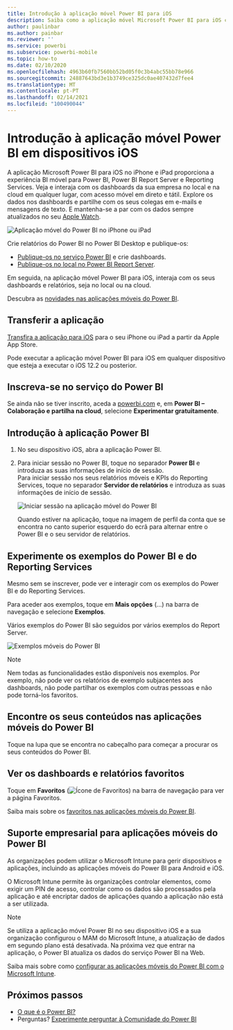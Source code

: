 ```yaml
---
title: Introdução à aplicação móvel Power BI para iOS
description: Saiba como a aplicação móvel Microsoft Power BI para iOS coloca o Power BI ao seu alcance, com acesso móvel a informações empresariais no local e na cloud.
author: paulinbar
ms.author: painbar
ms.reviewer: ''
ms.service: powerbi
ms.subservice: powerbi-mobile
ms.topic: how-to
ms.date: 02/10/2020
ms.openlocfilehash: 4963b60fb7560bb52bd05f0c3b4abc55bb78e966
ms.sourcegitcommit: 24887643bd3e1b3749ce325dc0ae407432d7fee4
ms.translationtype: MT
ms.contentlocale: pt-PT
ms.lasthandoff: 02/14/2021
ms.locfileid: "100490044"
---
```

# <a name="get-started-with-the-power-bi-mobile-app-on-ios-devices"></a>Introdução à aplicação móvel Power BI em dispositivos iOS
A aplicação Microsoft Power BI para iOS no iPhone e iPad proporciona a experiência BI móvel para Power BI, Power BI Report Server e Reporting Services. Veja e interaja com os dashboards da sua empresa no local e na cloud em qualquer lugar, com acesso móvel em direto e tátil. Explore os dados nos dashboards e partilhe com os seus colegas em e-mails e mensagens de texto. E mantenha-se a par com os dados sempre atualizados no seu [Apple Watch](mobile-apple-watch.md).  

![Aplicação móvel do Power BI no iPhone ou iPad](./media/mobile-iphone-app-get-started/pbi_ipad_iphonedevices.png)

Crie relatórios do Power BI no Power BI Desktop e publique-os:

* [Publique-os no serviço Power BI](../../fundamentals/service-get-started.md) e crie dashboards.
* [Publique-os no local no Power BI Report Server](../../report-server/quickstart-create-powerbi-report.md).

Em seguida, na aplicação móvel Power BI para iOS, interaja com os seus dashboards e relatórios, seja no local ou na cloud.

Descubra as [novidades nas aplicações móveis do Power BI](mobile-whats-new-in-the-mobile-apps.md).

## <a name="download-the-app"></a>Transferir a aplicação
[Transfira a aplicação para iOS](https://go.microsoft.com/fwlink/?LinkId=522062 "Transferir a aplicação para iOS") para o seu iPhone ou iPad a partir da Apple App Store.

Pode executar a aplicação móvel Power BI para iOS em qualquer dispositivo que esteja a executar o iOS 12.2 ou posterior. 

## <a name="sign-up-for-the-power-bi-service"></a>Inscreva-se no serviço do Power BI
Se ainda não se tiver inscrito, aceda a [powerbi.com](https://powerbi.microsoft.com/get-started/) e, em **Power BI – Colaboração e partilha na cloud**, selecione **Experimentar gratuitamente**.


## <a name="get-started-with-the-power-bi-app"></a>Introdução à aplicação Power BI
1. No seu dispositivo iOS, abra a aplicação Power BI.
2. Para iniciar sessão no Power BI, toque no separador **Power BI** e introduza as suas informações de início de sessão.  
   Para iniciar sessão nos seus relatórios móveis e KPIs do Reporting Services, toque no separador **Servidor de relatórios** e introduza as suas informações de início de sessão.
   
   ![Iniciar sessão na aplicação móvel do Power BI](./media/mobile-iphone-app-get-started/power-bi-connect-to-login.png)
   
   Quando estiver na aplicação, toque na imagem de perfil da conta que se encontra no canto superior esquerdo do ecrã para alternar entre o Power BI e o seu servidor de relatórios. 

## <a name="try-the-power-bi-and-reporting-services-samples"></a>Experimente os exemplos do Power BI e do Reporting Services
Mesmo sem se inscrever, pode ver e interagir com os exemplos do Power BI e do Reporting Services.

Para aceder aos exemplos, toque em **Mais opções** (...) na barra de navegação e selecione **Exemplos**.

Vários exemplos do Power BI são seguidos por vários exemplos do Report Server.

   ![Exemplos móveis do Power BI](./media/mobile-iphone-app-get-started/power-bi-iphone-powerbi-samples.png)
   
   > [!NOTE]
   > Nem todas as funcionalidades estão disponíveis nos exemplos. Por exemplo, não pode ver os relatórios de exemplo subjacentes aos dashboards, não pode partilhar os exemplos com outras pessoas e não pode torná-los favoritos. 
   > 
   >

## <a name="find-your-content-in-the-power-bi-mobile-apps"></a>Encontre os seus conteúdos nas aplicações móveis do Power BI

Toque na lupa que se encontra no cabeçalho para começar a procurar os seus conteúdos do Power BI.

## <a name="view-your-favorite-dashboards-and-reports"></a>Ver os dashboards e relatórios favoritos
Toque em **Favoritos** (![Ícone de Favoritos](./media/mobile-iphone-app-get-started/power-bi-mobile-apps-home-favorites-icon.png)) na barra de navegação para ver a página Favoritos. 

Saiba mais sobre os [favoritos nas aplicações móveis do Power BI](mobile-apps-favorites.md).

## <a name="enterprise-support-for-the-power-bi-mobile-apps"></a>Suporte empresarial para aplicações móveis do Power BI
As organizações podem utilizar o Microsoft Intune para gerir dispositivos e aplicações, incluindo as aplicações móveis do Power BI para Android e iOS.

O Microsoft Intune permite às organizações controlar elementos, como exigir um PIN de acesso, controlar como os dados são processados pela aplicação e até encriptar dados de aplicações quando a aplicação não está a ser utilizada.

> [!NOTE]
> Se utiliza a aplicação móvel Power BI no seu dispositivo iOS e a sua organização configurou o MAM do Microsoft Intune, a atualização de dados em segundo plano está desativada. Na próxima vez que entrar na aplicação, o Power BI atualiza os dados do serviço Power BI na Web.
> 

Saiba mais sobre como [configurar as aplicações móveis do Power BI com o Microsoft Intune](../../admin/service-admin-mobile-intune.md). 

## <a name="next-steps"></a>Próximos passos

* [O que é o Power BI?](../../fundamentals/power-bi-overview.md)
* Perguntas? [Experimente perguntar à Comunidade do Power BI](https://community.powerbi.com/)

